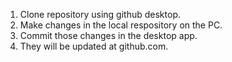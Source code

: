 1. Clone repository using github desktop.
2. Make changes in the local respository on the PC.
3. Commit those changes in the desktop app.
4. They will be updated at github.com.
